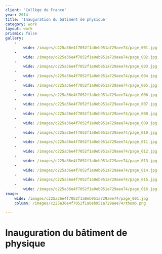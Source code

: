 ```yaml
---
client: 'Collège de France'
year: 2014
title: 'Inauguration du bâtiment de physique'
category: work
layout: work
prismic: false
gallery:
    -
        wide: /images/c225a36e4f7052f1a0eb951a729aee74/page_001.jpg
    -
        wide: /images/c225a36e4f7052f1a0eb951a729aee74/page_002.jpg
    -
        wide: /images/c225a36e4f7052f1a0eb951a729aee74/page_003.jpg
    -
        wide: /images/c225a36e4f7052f1a0eb951a729aee74/page_004.jpg
    -
        wide: /images/c225a36e4f7052f1a0eb951a729aee74/page_005.jpg
    -
        wide: /images/c225a36e4f7052f1a0eb951a729aee74/page_006.jpg
    -
        wide: /images/c225a36e4f7052f1a0eb951a729aee74/page_007.jpg
    -
        wide: /images/c225a36e4f7052f1a0eb951a729aee74/page_008.jpg
    -
        wide: /images/c225a36e4f7052f1a0eb951a729aee74/page_009.jpg
    -
        wide: /images/c225a36e4f7052f1a0eb951a729aee74/page_010.jpg
    -
        wide: /images/c225a36e4f7052f1a0eb951a729aee74/page_011.jpg
    -
        wide: /images/c225a36e4f7052f1a0eb951a729aee74/page_012.jpg
    -
        wide: /images/c225a36e4f7052f1a0eb951a729aee74/page_013.jpg
    -
        wide: /images/c225a36e4f7052f1a0eb951a729aee74/page_014.jpg
    -
        wide: /images/c225a36e4f7052f1a0eb951a729aee74/page_015.jpg
    -
        wide: /images/c225a36e4f7052f1a0eb951a729aee74/page_016.jpg
image:
    wide: /images/c225a36e4f7052f1a0eb951a729aee74/page_001.jpg
    column: /images/c225a36e4f7052f1a0eb951a729aee74/thumb.png

---
```

# Inauguration du bâtiment de physique
